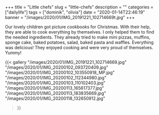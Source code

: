 +++
title = "Little chefs"
slug = "little-chefs"
description = ""
categories = ["dailylife"]
tags = ["dominik", "olivia"]
date = "2020-01-14T22:46:19"
banner = "/images/2020/01/IMG_20191221_102714669t.jpg"
+++

Our lovely children got picture cookbooks for Christmas. With their help, they are able to cook everything by themselves. I only helped them to find the needed ingredients. They already tried to make mini pizzas, muffins, sponge cake, baked potatoes, salad, baked pasta and waffles. Everything was delicious! They enjoyed cooking and were very proud of themselves. Yummy!


{{< gallery
  "/images/2020/01/IMG_20191221_102714669.jpg"
  "/images/2020/01/IMG_20200102_093720409.jpg"
  "/images/2020/01/IMG_20200102_103550918_MP.jpg"
  "/images/2020/01/IMG_20200102_112344980.jpg"
  "/images/2020/01/IMG_20200103_110102403.jpg"
  "/images/2020/01/IMG_20200113_165617377.jpg"
  "/images/2020/01/IMG_20200113_183835669.jpg"
  "/images/2020/01/IMG_20200118_132650912.jpg"
>}}
